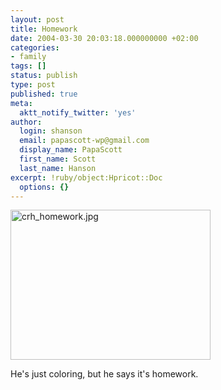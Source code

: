 ```yaml
---
layout: post
title: Homework
date: 2004-03-30 20:03:18.000000000 +02:00
categories:
- family
tags: []
status: publish
type: post
published: true
meta:
  aktt_notify_twitter: 'yes'
author:
  login: shanson
  email: papascott-wp@gmail.com
  display_name: PapaScott
  first_name: Scott
  last_name: Hanson
excerpt: !ruby/object:Hpricot::Doc
  options: {}
---
```

<p><img alt="crh_homework.jpg" src="http://www.papascott.de/wordpress/wp-content/uploads/2004/03/crh_homework.jpg" width="320" height="240" border="0" /></p>
<p>He's just coloring, but he says it's homework.</p>
